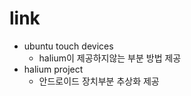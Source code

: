 # link
* ubuntu touch devices
    - halium이 제공하지않는 부분 방법 제공
* halium project
    - 안드로이드 장치부분 추상화 제공